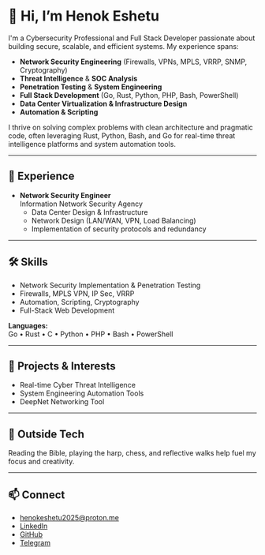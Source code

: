 # 👋 Hi, I’m Henok Eshetu

I'm a Cybersecurity Professional and Full Stack Developer passionate about building secure, scalable, and efficient systems. My experience spans:

- **Network Security Engineering** (Firewalls, VPNs, MPLS, VRRP, SNMP, Cryptography)
- **Threat Intelligence** & **SOC Analysis**
- **Penetration Testing** & **System Engineering**
- **Full Stack Development** (Go, Rust, Python, PHP, Bash, PowerShell)
- **Data Center Virtualization & Infrastructure Design**
- **Automation & Scripting**

I thrive on solving complex problems with clean architecture and pragmatic code, often leveraging Rust, Python, Bash, and Go for real-time threat intelligence platforms and system automation tools.

---

## 🏢 Experience

- **Network Security Engineer**  
  Information Network Security Agency  
  - Data Center Design & Infrastructure  
  - Network Design (LAN/WAN, VPN, Load Balancing)  
  - Implementation of security protocols and redundancy

---

## 🛠 Skills

- Network Security Implementation & Penetration Testing
- Firewalls, MPLS VPN, IP Sec, VRRP
- Automation, Scripting, Cryptography
- Full-Stack Web Development

**Languages:**  
Go • Rust • C • Python • PHP • Bash • PowerShell

---

## 🔭 Projects & Interests

- Real-time Cyber Threat Intelligence
- System Engineering Automation Tools
- DeepNet Networking Tool

---

## 🌱 Outside Tech

Reading the Bible, playing the harp, chess, and reflective walks help fuel my focus and creativity.

---

## 📫 Connect

- henokeshetu2025@proton.me
- [LinkedIn](https://www.linkedin.com/in/henok-eshetu-284bba2b3)
- [GitHub](https://github.com/HenokEshetu)
- [Telegram](https://t.me/sulamatis_temeleshi)
